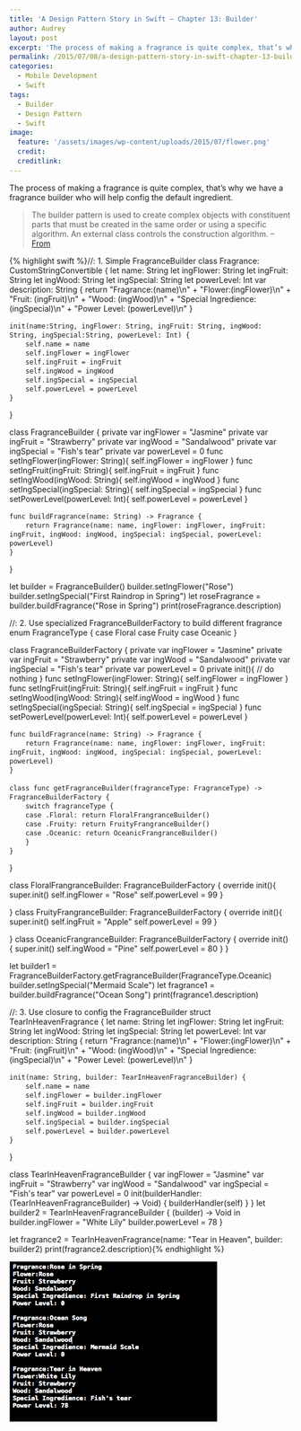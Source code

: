 ```yaml
---
title: 'A Design Pattern Story in Swift – Chapter 13: Builder'
author: Audrey
layout: post
excerpt: 'The process of making a fragrance is quite complex, that’s why we have a fragrance builder who will help config the default ingredient.'
permalink: /2015/07/08/a-design-pattern-story-in-swift-chapter-13-builder/
categories:
  - Mobile Development
  - Swift
tags:
  - Builder
  - Design Pattern
  - Swift
image:
  feature: '/assets/images/wp-content/uploads/2015/07/flower.png'
  credit: 
  creditlink: 
---
```

The process of making a fragrance is quite complex, that&#8217;s why we have a fragrance builder who will help config the default ingredient.

> The builder pattern is used to create complex objects with constituent parts that must be created in the same order or using a specific algorithm. An external class controls the construction algorithm. &#8211;[From][1]

{% highlight swift %}//: 1. Simple FragranceBuilder
class Fragrance: CustomStringConvertible {
    let name: String
    let ingFlower: String
    let ingFruit: String
    let ingWood: String
    let ingSpecial: String
    let powerLevel: Int
    var description: String {
        return "Fragrance:\(name)\n" +
        "Flower:\(ingFlower)\n" +
        "Fruit: \(ingFruit)\n" +
        "Wood: \(ingWood)\n" +
        "Special Ingredience: \(ingSpecial)\n" +
        "Power Level: \(powerLevel)\n"
    }
    
    init(name:String, ingFlower: String, ingFruit: String, ingWood: String, ingSpecial:String, powerLevel: Int) {
        self.name = name
        self.ingFlower = ingFlower
        self.ingFruit = ingFruit
        self.ingWood = ingWood
        self.ingSpecial = ingSpecial
        self.powerLevel = powerLevel
    }
}

class FragranceBuilder {
    private var ingFlower = "Jasmine"
    private var ingFruit = "Strawberry"
    private var ingWood = "Sandalwood"
    private var ingSpecial = "Fish's tear"
    private var powerLevel = 0
    func setIngFlower(ingFlower: String){
        self.ingFlower = ingFlower
    }
    func setIngFruit(ingFruit: String){
        self.ingFruit = ingFruit
    }
    func setIngWood(ingWood: String){
        self.ingWood = ingWood
    }
    func setIngSpecial(ingSpecial: String){
        self.ingSpecial = ingSpecial
    }
    func setPowerLevel(powerLevel: Int){
        self.powerLevel = powerLevel
    }
    
    func buildFragrance(name: String) -> Fragrance {
        return Fragrance(name: name, ingFlower: ingFlower, ingFruit: ingFruit, ingWood: ingWood, ingSpecial: ingSpecial, powerLevel: powerLevel)
    }
}

let builder = FragranceBuilder()
builder.setIngFlower("Rose")
builder.setIngSpecial("First Raindrop in Spring")
let roseFragrance = builder.buildFragrance("Rose in Spring")
print(roseFragrance.description)


//: 2. Use specialized FragranceBuilderFactory to build different fragrance
enum FragranceType {
    case Floral
    case Fruity
    case Oceanic
}

class FragranceBuilderFactory {
    private var ingFlower = "Jasmine"
    private var ingFruit = "Strawberry"
    private var ingWood = "Sandalwood"
    private var ingSpecial = "Fish's tear"
    private var powerLevel = 0
    private init(){
        // do nothing
    }
    func setIngFlower(ingFlower: String){
        self.ingFlower = ingFlower
    }
    func setIngFruit(ingFruit: String){
        self.ingFruit = ingFruit
    }
    func setIngWood(ingWood: String){
        self.ingWood = ingWood
    }
    func setIngSpecial(ingSpecial: String){
        self.ingSpecial = ingSpecial
    }
    func setPowerLevel(powerLevel: Int){
        self.powerLevel = powerLevel
    }
    
    func buildFragrance(name: String) -> Fragrance {
        return Fragrance(name: name, ingFlower: ingFlower, ingFruit: ingFruit, ingWood: ingWood, ingSpecial: ingSpecial, powerLevel: powerLevel)
    }
    
    class func getFragranceBuilder(fragranceType: FragranceType) -> FragranceBuilderFactory {
        switch fragranceType {
        case .Floral: return FloralFrangranceBuilder()
        case .Fruity: return FruityFrangranceBuilder()
        case .Oceanic: return OceanicFrangranceBuilder()
        }
    }
}

class FloralFrangranceBuilder: FragranceBuilderFactory {
    override init(){
        super.init()
        self.ingFlower = "Rose"
        self.powerLevel = 99
    }
    
}
class FruityFrangranceBuilder: FragranceBuilderFactory {
    override init(){
        super.init()
        self.ingFruit = "Apple"
        self.powerLevel = 99
    }

    
}
class OceanicFrangranceBuilder: FragranceBuilderFactory {
    override init(){
        super.init()
        self.ingWood = "Pine"
        self.powerLevel = 80
    }
}

let builder1 = FragranceBuilderFactory.getFragranceBuilder(FragranceType.Oceanic)
builder.setIngSpecial("Mermaid Scale")
let fragrance1 = builder.buildFragrance("Ocean Song")
print(fragrance1.description)


//: 3. Use closure to config the FragranceBuilder
struct TearInHeavenFragrance {
    let name: String
    let ingFlower: String
    let ingFruit: String
    let ingWood: String
    let ingSpecial: String
    let powerLevel: Int
    var description: String {
        return "Fragrance:\(name)\n" +
            "Flower:\(ingFlower)\n" +
            "Fruit: \(ingFruit)\n" +
            "Wood: \(ingWood)\n" +
            "Special Ingredience: \(ingSpecial)\n" +
        "Power Level: \(powerLevel)\n"
    }
    
    init(name: String, builder: TearInHeavenFragranceBuilder) {
        self.name = name
        self.ingFlower = builder.ingFlower
        self.ingFruit = builder.ingFruit
        self.ingWood = builder.ingWood
        self.ingSpecial = builder.ingSpecial
        self.powerLevel = builder.powerLevel
    }
}

class TearInHeavenFragranceBuilder {
    var ingFlower = "Jasmine"
    var ingFruit = "Strawberry"
    var ingWood = "Sandalwood"
    var ingSpecial = "Fish's tear"
    var powerLevel = 0
    init(builderHandler: (TearInHeavenFragranceBuilder) -> Void) {
        builderHandler(self)
    }
}
let builder2 = TearInHeavenFragranceBuilder { (builder) -> Void in
    builder.ingFlower = "White Lily"
    builder.powerLevel = 78
}

let fragrance2 = TearInHeavenFragrance(name: "Tear in Heaven", builder: builder2)
print(fragrance2.description){% endhighlight %}

[<img class="aligncenter size-full wp-image-1043" src="/assets/images/wp-content/uploads/2015/07/builder.png" alt="builder" width="371" height="285" />][2]

 [1]: https://github.com/ochococo/Design-Patterns-In-Swift
 [2]: /assets/images/wp-content/uploads/2015/07/builder.png